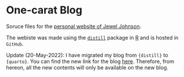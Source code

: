 # One-carat Blog
Soruce files for the [personal website of Jewel Johnson](https://jeweljohnsonj.github.io/jeweljohnson.github.io/).

The webiste was made using the [`distill`](https://rstudio.github.io/distill/) package in [R](https://www.r-project.org) and is hosted in `GitHub`.

Update (20-May-2022): I have migrated my blog from `{distill}` to `{quarto}`. You can find the new link for the blog [here](https://one-carat-blog.netlify.app/). Therefore, from hereon, all the new contents will only be available on the new blog. 
